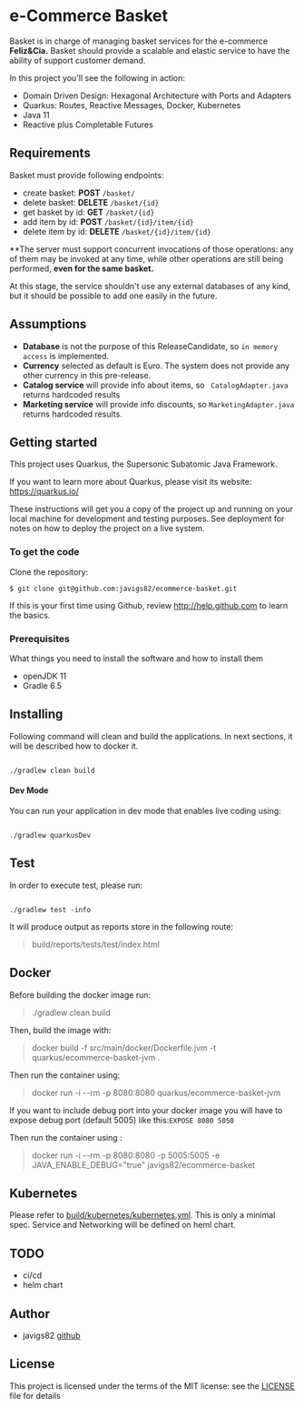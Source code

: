 # e-Commerce Basket

Basket is in charge of managing basket services for the e-commerce **Feliz&Cia.**
Basket should provide a scalable and elastic service to have the ability of 
support customer demand.

In this project you'll see the following in action:

 - Domain Driven Design: Hexagonal Architecture with Ports and Adapters
 - Quarkus: Routes, Reactive Messages, Docker, Kubernetes
 - Java 11
 - Reactive plus Completable Futures

## Requirements

Basket must provide following endpoints:

 - create basket: **POST** `/basket/`
 - delete basket: **DELETE** `/basket/{id}`
 - get basket by id: **GET** `/basket/{id}`
 - add item by id: **POST** `/basket/{id}/item/{id}`
 - delete item by id: **DELETE** `/basket/{id}/item/{id}`

**The server must support concurrent invocations of those operations: any of them 
may be invoked at any time, while other operations are still being performed, 
**even for the same basket.**

At this stage, the service shouldn't use any external databases of any kind, 
but it should be possible to add one easily in the future.

## Assumptions

 - **Database** is not the purpose of this ReleaseCandidate, so `in memory access` 
 is implemented.
 - **Currency** selected as default is Euro. The system does not provide any 
 other currency in this pre-release.
 - **Catalog service** will provide info about items, so ` CatalogAdapter.java` 
 returns hardcoded results
 - **Marketing service** will provide info discounts, so `MarketingAdapter.java`
 returns hardcoded results.


## Getting started

This project uses Quarkus, the Supersonic Subatomic Java Framework.

If you want to learn more about Quarkus, please visit its website: https://quarkus.io/

These instructions will get you a copy of the project up and running on your local 
machine for development and testing purposes. 
See deployment for notes on how to deploy the project on a live system.

### To get the code

Clone the repository:

    $ git clone git@github.com:javigs82/ecommerce-basket.git

If this is your first time using Github, review http://help.github.com to learn the basics.

### Prerequisites

What things you need to install the software and how to install them
* openJDK 11 
* Gradle 6.5

## Installing

Following command will clean and build the applications. In next sections, 
it will be described how to docker it.

```

./gradlew clean build

```

#### Dev Mode

You can run your application in dev mode that enables live coding using:

```

./gradlew quarkusDev

```

## Test

In order to execute test, please run:

```

./gradlew test -info

```

It will produce output as reports store in the following route:

> build/reports/tests/test/index.html

## Docker

Before building the docker image run:

> ./gradlew clean build

Then, build the image with:

> docker build -f src/main/docker/Dockerfile.jvm -t quarkus/ecommerce-basket-jvm .

Then run the container using:

> docker run -i --rm -p 8080:8080 quarkus/ecommerce-basket-jvm

If you want to include debug port into your docker image you will have to expose
debug port (default 5005) like this:`EXPOSE 8080 5050`

Then run the container using : 

> docker run -i --rm -p 8080:8080 -p 5005:5005 -e JAVA_ENABLE_DEBUG="true" javigs82/ecommerce-basket

## Kubernetes

Please refer to [build/kubernetes/kubernetes.yml](build/kubernetes/kubernetes.yml).
This is only a minimal spec. Service and Networking will be defined on heml chart.

## TODO

 - ci/cd
 - helm chart

## Author

 - javigs82 [github](https://github.com/javigs82/)

## License

This project is licensed under the terms of the MIT license: see the 
[LICENSE](./LICENSE) file for details
